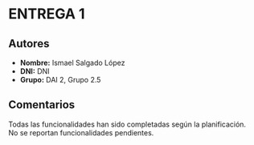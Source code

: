 # ENTREGA 1

## Autores

- **Nombre:** Ismael Salgado López  
- **DNI:**   DNI
- **Grupo:** DAI 2, Grupo 2.5

## Comentarios

Todas las funcionalidades han sido completadas según la planificación.  
No se reportan funcionalidades pendientes.


